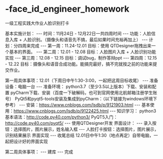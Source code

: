 # -face_id_engineer_homework
一级工程实践大作业人脸识别打卡

基本实施计划：
--- 时间：11月24日 - 12月22日一共四周时间
--- 功能：人脸信息入库 + 人脸识别。（摄像头和语音先不搞，最后如果时间充裕再加上）
--- 计划：分四周来完成
--- 第一周：11.24-12.01
目标：使用 QTDesigner拖拽出来一个基本的界面。
--- 第二周：12.01 - 12.08
目标：人脸图片入库 + 人脸识别功能实现
--- 第三周：12.08 - 12.15 
目标：调试bug，制作答辩ppt
--- 第四周：12.15 - 12.22
目标：摄像头和语音合成功能。能搞完最好，搞不完就按之前的功能来提交作业。

第一周具体事项：12.01（下周日中午1:30-3:00，一起把这周目标收尾）
--- 准备设备：电脑一台
--- 准备环境：
python3.7（至少3.5以上版本）下载、安装和配置
pyCharm下载、安装（百度一下破解码，也可到官网使用北航邮箱注册学生账号）
PyQt5和pyqt5-tools安装及集成到pyCharm：（以下链接为windows环境下参考）
--- 安装：https://www.cnblogs.com/lsdb/p/9121903.html
--- 基本使用：https://www.cnblogs.com/lsdb/p/9122425.html
--- 知识学习：
python3基本语法：http://code.py40.com/python3/
PyQT5入门：http://code.py40.com/pyqt5/
--- 使用QTDesigner开发
界面设计：
--- 录入按钮：选择图片，图片展示，姓名输入框
--- 人脸打卡按钮：选择图片，图片展示，识别结果展示
界面实现
--- 收尾总结
12.01日中午1:30（地点再定）自带电脑，一起把设计好的界面实现

第二周具体事项：
--- 建库
--- 完成
